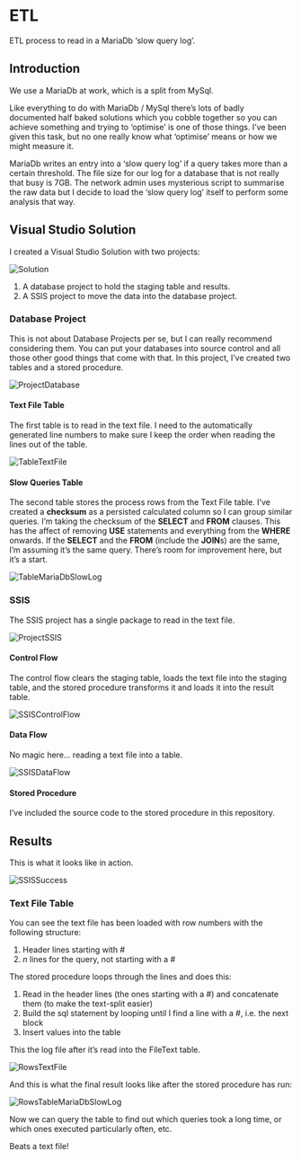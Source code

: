 # ETL 

ETL process to read in a MariaDb ‘slow query log’.

## Introduction

We use a MariaDb at work, which is a split from MySql.  

Like everything to do with MariaDb / MySql there’s lots of badly documented half baked solutions which you cobble together so you can achieve something and trying
to ‘optimise’ is one of those things.  I’ve been given this task, but no one really know what ‘optimise’ means or how we might measure it.

MariaDb writes an entry into a ‘slow query log’ if a query takes more than a certain threshold.  The file size for
our log for a database that is not really that busy is 7GB.  The network admin uses mysterious script to summarise the raw data but I decide to load the ‘slow query log’ itself to perform some analysis that way.


## Visual Studio Solution

I created a Visual Studio Solution with two projects:

![Solution](./images/Solution.PNG)

1. A database project to hold the staging table and results.
2. A SSIS project to move the data into the database project.

### Database Project

This is not about Database Projects per se, but I can really recommend considering them.  You can put your databases into source control and all those other good things that come with that.
In this project, I’ve created two tables and a stored procedure.

![ProjectDatabase](./images/ProjectDatabase.PNG)

#### Text File Table

The first table is to read in the text file.  I need to the automatically generated line numbers to make sure I keep the order when reading the lines out of the table.

![TableTextFile](./images/TableTextFile.PNG)

#### Slow Queries Table

The second table stores the process rows from the Text File table.  I’ve created a **checksum** as a persisted calculated column
so I can group similar queries.  I’m taking the checksum of the **SELECT** and **FROM** clauses.  This has the affect
of removing **USE** statements and everything from the **WHERE** onwards.  If the **SELECT** and the **FROM** (include the **JOIN**s) are the same, I’m assuming it’s the same query.  There’s room for improvement here, but it’s a start.

![TableMariaDbSlowLog](./images/TableMariaDbSlowLog.PNG)

### SSIS

The SSIS project has a single package to read in the text file.

![ProjectSSIS](./images/ProjectSSIS.PNG)

#### Control Flow

The control flow clears the staging table, loads the text file into the staging table, and the stored procedure transforms it and loads it into the result table. 

![SSISControlFlow](./images/SSISControlFlow.PNG)

#### Data Flow

No magic here... reading a text file into a table.

![SSISDataFlow](./images/SSISDataFlow.PNG)

#### Stored Procedure

I’ve included the source code to the stored procedure in this repository.

## Results

This is what it looks like in action.

![SSISSuccess](./images/SSISSuccess.PNG)

### Text File Table

You can see the text file has been loaded with row numbers with the following structure:

1. Header lines starting with #
2. *n* lines for the query, not starting with a #

The stored procedure loops through the lines and does this:

1. Read in the header lines (the ones starting with a #) and concatenate them (to make the text-split easier)
2. Build the sql statement by looping until I find a line with a #, i.e. the next block
3. Insert values into the table

This the log file after it’s read into the FileText table.

![RowsTextFile](./images/RowsTextFile.PNG)

And this is what the final result looks like after the stored procedure has run:

![RowsTableMariaDbSlowLog](./images/RowsTableMariaDbSlowLog.PNG)

Now we can query the table to find out which queries took a long time, or which ones executed particularly often, etc.

Beats a text file!
